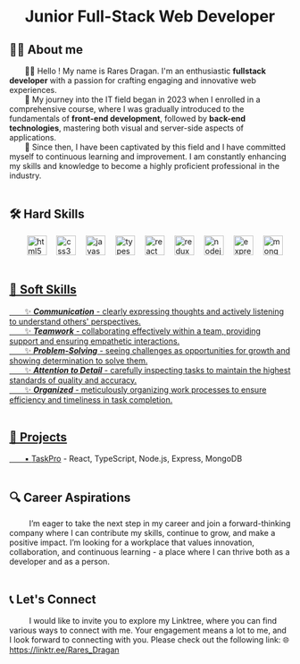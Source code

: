 <h1 align='center'>Junior Full-Stack Web Developer</h1>

<h2>👨‍💻 About me</h2>
<div>&nbsp;&nbsp;&nbsp;&nbsp;&nbsp;&nbsp; 🙋‍♂️ Hello ! My name is Rares Dragan. I'm an enthusiastic <b>fullstack developer</b> with a passion for crafting engaging and innovative web experiences.</div>  
<div>&nbsp;&nbsp;&nbsp;&nbsp;&nbsp;&nbsp; 👣 My journey into the IT field began in 2023 when I enrolled in a comprehensive course, where I was gradually introduced to the fundamentals of <b>front-end development</b>, followed by <b>back-end technologies</b>, mastering both visual and server-side aspects of applications.</div>
<div>&nbsp;&nbsp;&nbsp;&nbsp;&nbsp;&nbsp; 🚀 Since then, I have been captivated by this field and I have committed myself to continuous learning and improvement. I am constantly enhancing my skills and knowledge to become a highly proficient professional in the industry.</div>
<br>

<h2>🛠️ Hard Skills</h2>
<div>
  &nbsp;&nbsp;&nbsp;&nbsp;&nbsp;&nbsp;&nbsp;
  <a href="https://www.w3schools.com/html/"><img src="https://cdn.jsdelivr.net/gh/devicons/devicon/icons/html5/html5-original.svg" height="35" alt="html5 logo"  /></a>
  <img width="10" />
  <a href="https://www.w3schools.com/css/"><img src="https://cdn.jsdelivr.net/gh/devicons/devicon/icons/css3/css3-original.svg" height="35" alt="css3 logo"  /></a>
  <img width="10" />
  <a href="https://developer.mozilla.org/en-US/docs/Web/JavaScript"><img src="https://cdn.jsdelivr.net/gh/devicons/devicon/icons/javascript/javascript-original.svg" height="35" alt="javascript logo"  /></a>
  <img width="10" />
  <a href="https://www.typescriptlang.org/"><img src="https://cdn.jsdelivr.net/gh/devicons/devicon/icons/typescript/typescript-original.svg" height="35" alt="typescript logo"  /></a>
  <img width="10" />
  <a href="https://react.dev/"><img src="https://cdn.simpleicons.org/react/61DAFB" height="35" alt="react logo"  /></a>
  <img width="10" />
  <a href="https://redux.js.org/"><img src="https://cdn.jsdelivr.net/gh/devicons/devicon/icons/redux/redux-original.svg" height="35" alt="redux logo"  /></a>
  <img width="10" />
  <a href="https://nodejs.org"><img src="https://cdn.simpleicons.org/nodedotjs/339933" height="35" alt="nodejs logo"  /></a>
  <img width="10" />
  <a href="https://expressjs.com/"><img src="https://cdn.jsdelivr.net/gh/devicons/devicon/icons/express/express-original-wordmark.svg" height="35" alt="express logo"  /></a>
  <img width="10" />
  <a href="https://www.mongodb.com/"><img src="https://cdn.jsdelivr.net/gh/devicons/devicon/icons/mongodb/mongodb-original-wordmark.svg" height="35" alt="mongodb logo"  />
</div>
<br>
    
<h2>🌟 Soft Skills</h2>
<div>&nbsp;&nbsp;&nbsp;&nbsp;&nbsp;&nbsp; ✨ <b><i>Communication</i></b> - clearly expressing thoughts and actively listening to understand others' perspectives.</div>
<div>&nbsp;&nbsp;&nbsp;&nbsp;&nbsp;&nbsp; ✨ <b><i>Teamwork</i></b> - collaborating effectively within a team, providing support and ensuring empathetic interactions.</div>
<div>&nbsp;&nbsp;&nbsp;&nbsp;&nbsp;&nbsp; ✨ <b><i>Problem-Solving</i></b> - seeing challenges as opportunities for growth and showing determination to solve them.</div>
<div>&nbsp;&nbsp;&nbsp;&nbsp;&nbsp;&nbsp; ✨ <b><i>Attention to Detail</i></b> - carefully inspecting tasks to maintain the highest standards of quality and accuracy.</div>
<div>&nbsp;&nbsp;&nbsp;&nbsp;&nbsp;&nbsp; ✨ <b><i>Organized</i></b> - meticulously organizing work processes to ensure efficiency and timeliness in task completion.</div>
<br>

<h2>📁 Projects</h2>
<div>&nbsp;&nbsp;&nbsp;&nbsp;&nbsp;&nbsp; ▪ <a href="https://github.com/RaresDrg/TaskPro">TaskPro</a> - React, TypeScript, Node.js, Express, MongoDB</div>
<br>

<h2>🔍 Career Aspirations</h2>
<div>‎‎&nbsp;&nbsp;&nbsp;&nbsp;&nbsp;&nbsp;&nbsp;&nbsp; ‎‎I’m eager to take the next step in my career and join a forward-thinking company where I can contribute my skills, continue to grow, and make a positive impact. I’m looking for a workplace that values innovation, collaboration, and continuous learning - a place where I can thrive both as a developer and as a person.</div>
<br>

<h2>📞 Let's Connect</h2>
<div>‎‎&nbsp;&nbsp;&nbsp;&nbsp;&nbsp;&nbsp;&nbsp;&nbsp; I would like to invite you to explore my Linktree, where you can find various ways to connect with me. Your engagement means a lot to me, and I look forward to connecting with you. Please check out the following link: 🌐 <a href="https://linktr.ee/Rares_Dragan">https://linktr.ee/Rares_Dragan</a></div>

